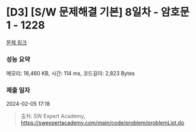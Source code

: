 # [D3] [S/W 문제해결 기본] 8일차 - 암호문1 - 1228 

[문제 링크](https://swexpertacademy.com/main/code/problem/problemDetail.do?contestProbId=AV14w-rKAHACFAYD) 

### 성능 요약

메모리: 18,460 KB, 시간: 114 ms, 코드길이: 2,823 Bytes

### 제출 일자

2024-02-05 17:18



> 출처: SW Expert Academy, https://swexpertacademy.com/main/code/problem/problemList.do